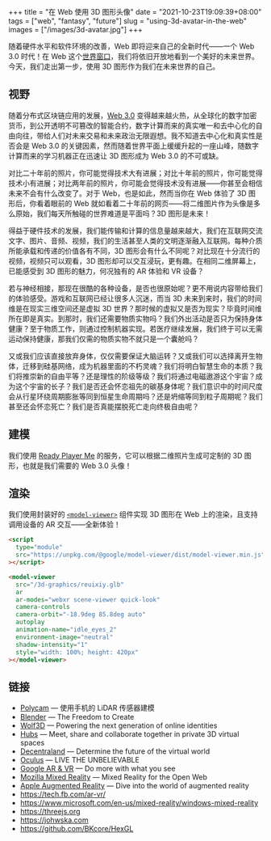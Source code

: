 +++
title = "在 Web 使用 3D 图形头像"
date = "2021-10-23T19:09:39+08:00"
tags = ["web", "fantasy", "future"]
slug = "using-3d-avatar-in-the-web"
images = ["/images/3d-avatar.jpg"]
+++

随着硬件水平和软件环境的改善，Web 即将迎来自己的全新时代——一个 Web 3.0 时代！在 Web 这个[世界窗口](/tech/tiktok/)，我们将依旧开放地看到一个美好的未来世界。今天，我们走出第一步，使用 3D 图形作为我们在未来世界的自己。

<script type="module" src="https://unpkg.com/@google/model-viewer/dist/model-viewer.min.js"></script>

<model-viewer src="/3d-graphics/reuixiy.glb" ar ar-modes="webxr scene-viewer quick-look" camera-controls camera-orbit="-18.9deg 85.8deg auto" autoplay animation-name="idle_eyes_2" environment-image="neutral" shadow-intensity="1" style="width: 100%; height: 420px"></model-viewer>

## 视野

随着分布式区块链应用的发展，[Web 3.0](/tech/host-your-blog-on-ipfs/) 变得越来越火热，从全球化的数字加密货币，到公开透明不可篡改的智能合约，数字计算而来的真实唯一和去中心化的自由向往，带给人们对未来交易和未来政治无限遐想。我不知道去中心化和真实性是否会是 Web 3.0 的关键因素，然而随着世界平面上缓缓升起的一座山峰，随数字计算而来的学习机器正在迅速让 3D 图形成为 Web 3.0 的不可或缺。

对比二十年前的照片，你可能觉得技术大有进展；对比十年前的照片，你可能觉得技术小有进展；对比两年前的照片，你可能会觉得技术没有进展——你甚至会相信未来不会有什么改变了。对于 Web，也是如此，然而当你在 Web 体验了 3D 图形后，你看着眼前的 Web 就如看着二十年前的网页——将二维图片作为头像是多么原始，我们每天所触碰的世界难道是平面吗？3D 图形是未来！

得益于硬件技术的发展，我们能传输和计算的信息量越来越大，我们在互联网交流文字、图片、音频、视频，我们的生活甚至人类的文明逐渐融入互联网。每种介质所能承载和传递的价值各有不同，3D 图形会有什么不同呢？对比现在十分流行的视频，视频只可以观看，3D 图形却可以交互浸玩，更有趣。在相同二维屏幕上，已能感受到 3D 图形的魅力，何况独有的 AR 体验和 VR 设备？

若与神经相接，那现在很酷的各种设备，是否也很原始呢？更不用说内容带给我们的体验感受。游戏和互联网已经让很多人沉迷，而当 3D 未来到来时，我们的时间维是在现实三维空间还是虚拟 3D 世界？那时候的虚拟又是否为现实？毕竟时间维所在即是真实。到那时，我们还需要物质实物吗？我们外出活动是否只为保持身体健康？至于物质工作，则通过控制机器实现。若医疗继续发展，我们终于可以无需运动保持健康，那我们仅需的物质实物不就只是一个囊舱吗？

又或我们应该直接放弃身体，仅仅需要保证大脑运转？又或我们可以选择离开生物体，迁移到硅基网络，成为机器里面的不朽灵魂？我们将明白智慧生命的本质？我们将推崇新的自由平等？还是理性的阶级等级？我们将通过电磁遨游这个宇宙？成为这个宇宙的长子？我们是否还会怀恋祖先的碳基身体呢？我们意识中的时间尺度会从行星环绕周期膨胀等同到恒星生命周期吗？还是坍缩等同到粒子周期呢？我们甚至还会怀恋死亡？我们是否真能摆脱死亡走向终极自由呢？

## 建模

我们使用 [Ready Player Me](https://readyplayer.me/) 的服务，它可以根据二维照片生成可定制的 3D 图形，也就是我们需要的 Web 3.0 头像！

## 渲染

我们使用封装好的 [`<model-viewer>`](https://modelviewer.dev/) 组件实现 3D 图形在 Web 上的渲染，且支持调用设备的 AR 交互——全新体验！

```html
<script
  type="module"
  src="https://unpkg.com/@google/model-viewer/dist/model-viewer.min.js"
></script>

<model-viewer
  src="/3d-graphics/reuixiy.glb"
  ar
  ar-modes="webxr scene-viewer quick-look"
  camera-controls
  camera-orbit="-18.9deg 85.8deg auto"
  autoplay
  animation-name="idle_eyes_2"
  environment-image="neutral"
  shadow-intensity="1"
  style="width: 100%; height: 420px"
></model-viewer>
```

## 链接

- [Polycam](https://poly.cam/) — 使用手机的 LiDAR 传感器建模
- [Blender](https://www.blender.org/) — The Freedom to Create
- [Wolf3D](https://wolf3d.io/) — Powering the next generation of online identities
- [Hubs](https://hubs.mozilla.com/) — Meet, share and collaborate together in private 3D virtual spaces
- [Decentraland](https://decentraland.org/) — Determine the future of the virtual world
- [Oculus](https://www.oculus.com/) — LIVE THE UNBELIEVABLE
- [Google AR & VR](https://arvr.google.com/) — Do more with what you see
- [Mozilla Mixed Reality](https://mixedreality.mozilla.org/) — Mixed Reality for the Open Web
- [Apple Augmented Reality](https://www.apple.com/augmented-reality/) — Dive into the world of augmented reality
- https://tech.fb.com/ar-vr/
- https://www.microsoft.com/en-us/mixed-reality/windows-mixed-reality
- https://threejs.org
- https://johwska.com
- https://github.com/BKcore/HexGL
